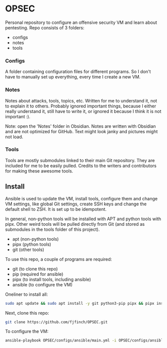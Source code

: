 # OPSEC
Personal repository to configure an offensive security VM and learn about pentesting. Repo consists of 3 folders:

* configs
* notes
* tools

### Configs
A folder containing configuration files for different programs. So I don't have to manually set up everything, every time I create a new VM.

### Notes
Notes about attacks, tools, topics, etc. Written for me to understand it, not to explain it to others. Probably ignored important things, because I either really understand it, still have to write it, or ignored it because I think it is not important :).

Note: open the 'Notes' folder in Obsidian. Notes are written with Obsidian and are not optimized for GitHub. Text might look janky and pictures might not load.

### Tools
Tools are mostly submodules linked to their main Git repository. They are included for me to be easily pulled. Credits to the writers and contributors for making these awesome tools.

## Install
Ansible is used to update the VM, install tools, configure them and change VM settings, like global Git settings, create SSH keys and change the default shell to ZSH. It is set up to be idempotent.

In general, non-python tools will be installed with APT and python tools with pipx. Other weird tools will be pulled directly from Git (and stored as submodules in the tools folder of this project).

* apt (non-python tools)
* pipx (python tools)
* git (other tools)

To use this repo, a couple of programs are required:

* git (to clone this repo)
* pip (required for ansible)
* pipx (to install tools, including ansible)
* ansible (to configure the VM)

Oneliner to install all:

```bash
sudo apt update && sudo apt install -y git python3-pip pipx && pipx install ansible --include-deps && pipx ensurepath && exec $SHELL
```

Next, clone this repo:

```bash
git clone https://github.com/fjfinch/OPSEC.git
```

To configure the VM:

```bash
ansible-playbook OPSEC/configs/ansible/main.yml -i OPSEC/configs/ansible/inventory.ini -K
```

